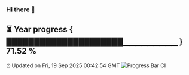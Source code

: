 ### Hi there 👋
⏳ Year progress { █████████████████████▁▁▁▁▁▁▁▁▁ } 71.52 %
---
⏰ Updated on Fri, 19 Sep 2025 00:42:54 GMT
![Progress Bar CI](https://github.com/Moyi321/Moyi321/workflows/Progress%20Bar%20CI/badge.svg)
